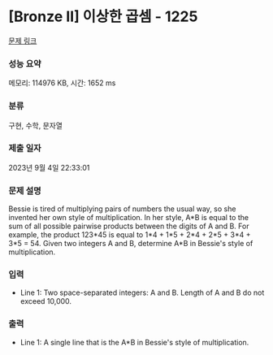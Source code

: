 # [Bronze II] 이상한 곱셈 - 1225 

[문제 링크](https://www.acmicpc.net/problem/1225) 

### 성능 요약

메모리: 114976 KB, 시간: 1652 ms

### 분류

구현, 수학, 문자열

### 제출 일자

2023년 9월 4일 22:33:01

### 문제 설명

<p>Bessie is tired of multiplying pairs of numbers the usual way, so she invented her own style of multiplication. In her style, A*B is equal to the sum of all possible pairwise products between the digits of A and B. For example, the product 123*45 is equal to 1*4 + 1*5 + 2*4 + 2*5 + 3*4 + 3*5 = 54.  Given two integers A and B, determine A*B in Bessie's style of multiplication.</p>

### 입력 

 <ul>
	<li>Line 1: Two space-separated integers: A and B. Length of A and B do not exceed 10,000.</li>
</ul>

### 출력 

 <ul>
	<li>Line 1: A single line that is the A*B in Bessie's style of multiplication.</li>
</ul>

